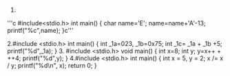 1.
'''c
#include<stdio.h>
 int main() 
{ 
char name='E';
 name=name+'A'-13;
 printf("%c",name);
 }c'''

 2.#include <stdio.h>
 int main() 
{ 
int _1a=023, _1b=0x75; 
int _1c= _1a + _1b +5; 
printf("%d",_1a); 
}
 3.
 #include <stdio.h>
 void main()
 {
 int x=8;
 int y;
 y=x++ + ++4;
 printf("%d",y);
 }
 4.#include <stdio.h>
 int main()
 {
 int x = 5, y = 2;
 x /= x / y;
 printf("%d\n", x);
 return 0;
 }
 
